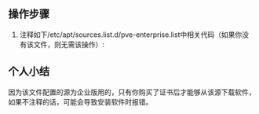 ## 操作步骤

1. 注释如下/etc/apt/sources.list.d/pve-enterprise.list中相关代码（如果你没有该文件，则无需该操作）:

## 个人小结

因为该文件配置的源为企业版用的，只有你购买了证书后才能够从该源下载软件，如果不注释的话，可能会导致安装软件时报错。